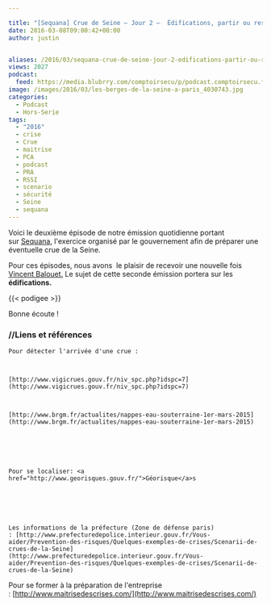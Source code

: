```yaml
---

title: "[Sequana] Crue de Seine – Jour 2 –  Édifications, partir ou rester ?"
date: 2016-03-08T09:00:42+00:00
author: justin


aliases: /2016/03/sequana-crue-de-seine-jour-2-edifications-partir-ou-rester/
views: 2027
podcast:
  feed: https://media.blubrry.com/comptoirsecu/p/podcast.comptoirsecu.fr/CSEC.HS15.2016-03-08.CRUE2016_02.mp3
image: /images/2016/03/les-berges-de-la-seine-a-paris_4030743.jpg
categories:
  - Podcast
  - Hors-Serie
tags:
  - "2016"
  - crise
  - Crue
  - maitrise
  - PCA
  - podcast
  - PRA
  - RSSI
  - scenario
  - sécurité
  - Seine
  - sequana
---
```



Voici le deuxième épisode de notre émission quotidienne portant sur [Sequana](http://www.prefecturedepolice.interieur.gouv.fr/Sequana/), l'exercice organisé par le gouvernement afin de préparer une éventuelle crue de la Seine.

Pour ces épisodes, nous avons  le plaisir de recevoir une nouvelle fois [Vincent Balouet](https://plus.google.com/u/0/+VincentBalouet/)[.](https://plus.google.com/u/0/110251727190072935740?prsrc=4) Le sujet de cette seconde émission portera sur les **édifications.**



{{< podigee >}}






Bonne écoute !

### //Liens et références



    Pour détecter l'arrivée d'une crue :



    [http://www.vigicrues.gouv.fr/niv_spc.php?idspc=7](http://www.vigicrues.gouv.fr/niv_spc.php?idspc=7)



    [http://www.brgm.fr/actualites/nappes-eau-souterraine-1er-mars-2015](http://www.brgm.fr/actualites/nappes-eau-souterraine-1er-mars-2015)






    Pour se localiser: <a href="http://www.georisques.gouv.fr/">Géorisque</a>s






    Les informations de la préfecture (Zone de défense paris) : [http://www.prefecturedepolice.interieur.gouv.fr/Vous-aider/Prevention-des-risques/Quelques-exemples-de-crises/Scenarii-de-crues-de-la-Seine](http://www.prefecturedepolice.interieur.gouv.fr/Vous-aider/Prevention-des-risques/Quelques-exemples-de-crises/Scenarii-de-crues-de-la-Seine)







  Pour se former à la préparation de l'entreprise : [http://www.maitrisedescrises.com/](http://www.maitrisedescrises.com/)
